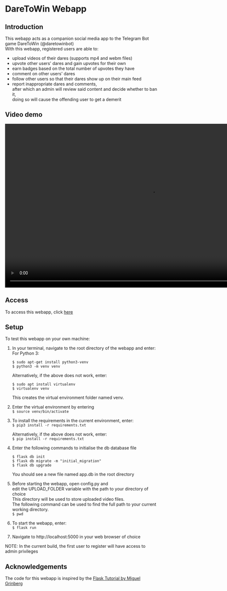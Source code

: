# DareToWin Webapp

## Introduction

This webapp acts as a companion social media app to the Telegram Bot game DareToWin (@daretowinbot)<br>
With this webapp, registered users are able to:
* upload videos of their dares (supports mp4 and webm files)
* upvote other users' dares and gain upvotes for their own
* earn badges based on the total number of upvotes they have
* comment on other users' dares
* follow other users so that their dares show up on their main feed
* report inappropriate dares and comments,<br>
  after which an admin will review said content and decide whether to ban it,<br>
  doing so will cause the offending user to get a demerit
  
## Video demo
<video width="960" height="540" controls>
  <source src="https://github.com/joncao159/DareToWinWebapp/blob/master/.gitignore/DareToWinWebApp.mp4" type="video/mp4">
Your browser does not support the video tag.
</video>

## Access

To access this webapp, click <a href='https://daretowinweb.herokuapp.com/' target='_blank'>here</a>

## Setup

To test this webapp on your own machine:

1. In your terminal, navigate to the root directory of the webapp and enter:<br>
    For Python 3:<br>
    ```
    $ sudo apt-get install python3-venv
    $ python3 -m venv venv
    ```
    Alternatively, if the above does not work, enter:<br>
    ```
    $ sudo apt install virtualenv
    $ virtualenv venv
    ```
   This creates the virtual environment folder named venv.<br>

2. Enter the virtual environment by entering<br>
    `$ source venv/bin/activate`<br>
    
3. To install the requirements in the current environment, enter:<br>
    `$ pip3 install -r requirements.txt`<br>
    
    Alternatively, if the above does not work, enter:<br>
    `$ pip install -r requirements.txt`<br>
    
4. Enter the following commands to initialise the db database file<br>
    ```
    $ flask db init
    $ flask db migrate -m "initial_migration"
    $ flask db upgrade
    ```
   You should see a new file named app.db in the root directory<br>
   
5. Before starting the webapp, open config.py and<br>
   edit the UPLOAD_FOLDER variable with the path to your directory of choice<br>
   This directory will be used to store uploaded video files.<br>
   The following command can be used to find the full path to your current working directory.<br>
   `$ pwd`<br>

5. To start the webapp, enter:<br>
   `$ flask run`<br>
    
6. Navigate to http://localhost:5000 in your web browser of choice

NOTE: In the current build, the first user to register will have access to admin privileges

## Acknowledgements
The code for this webapp is inspired by the <a href="https://blog.miguelgrinberg.com/post/the-flask-mega-tutorial-part-i-hello-world" target="_blank">Flask Tutorial by Miguel Grinberg</a>
